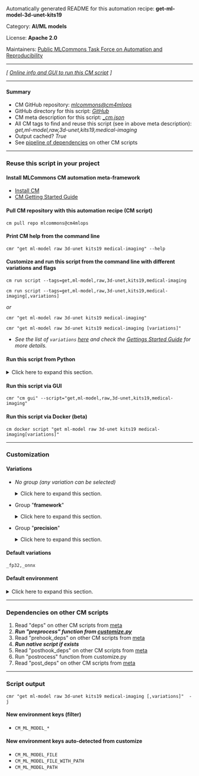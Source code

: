 Automatically generated README for this automation recipe: **get-ml-model-3d-unet-kits19**

Category: **AI/ML models**

License: **Apache 2.0**

Maintainers: [Public MLCommons Task Force on Automation and Reproducibility](https://github.com/mlcommons/ck/blob/master/docs/taskforce.md)

---
*[ [Online info and GUI to run this CM script](https://access.cknowledge.org/playground/?action=scripts&name=get-ml-model-3d-unet-kits19,fb7e31419c0f4226) ]*

---
#### Summary

* CM GitHub repository: *[mlcommons@cm4mlops](https://github.com/mlcommons/cm4mlops/tree/dev)*
* GitHub directory for this script: *[GitHub](https://github.com/mlcommons/cm4mlops/tree/dev/script/get-ml-model-3d-unet-kits19)*
* CM meta description for this script: *[_cm.json](_cm.json)*
* All CM tags to find and reuse this script (see in above meta description): *get,ml-model,raw,3d-unet,kits19,medical-imaging*
* Output cached? *True*
* See [pipeline of dependencies](#dependencies-on-other-cm-scripts) on other CM scripts


---
### Reuse this script in your project

#### Install MLCommons CM automation meta-framework

* [Install CM](https://access.cknowledge.org/playground/?action=install)
* [CM Getting Started Guide](https://github.com/mlcommons/ck/blob/master/docs/getting-started.md)

#### Pull CM repository with this automation recipe (CM script)

```cm pull repo mlcommons@cm4mlops```

#### Print CM help from the command line

````cmr "get ml-model raw 3d-unet kits19 medical-imaging" --help````

#### Customize and run this script from the command line with different variations and flags

`cm run script --tags=get,ml-model,raw,3d-unet,kits19,medical-imaging`

`cm run script --tags=get,ml-model,raw,3d-unet,kits19,medical-imaging[,variations] `

*or*

`cmr "get ml-model raw 3d-unet kits19 medical-imaging"`

`cmr "get ml-model raw 3d-unet kits19 medical-imaging [variations]" `


* *See the list of `variations` [here](#variations) and check the [Gettings Started Guide](https://github.com/mlcommons/ck/blob/dev/docs/getting-started.md) for more details.*

#### Run this script from Python

<details>
<summary>Click here to expand this section.</summary>

```python

import cmind

r = cmind.access({'action':'run'
                  'automation':'script',
                  'tags':'get,ml-model,raw,3d-unet,kits19,medical-imaging'
                  'out':'con',
                  ...
                  (other input keys for this script)
                  ...
                 })

if r['return']>0:
    print (r['error'])

```

</details>


#### Run this script via GUI

```cmr "cm gui" --script="get,ml-model,raw,3d-unet,kits19,medical-imaging"```

#### Run this script via Docker (beta)

`cm docker script "get ml-model raw 3d-unet kits19 medical-imaging[variations]" `

___
### Customization


#### Variations

  * *No group (any variation can be selected)*
    <details>
    <summary>Click here to expand this section.</summary>

    * `_onnx,fp32`
      - Environment variables:
        - *CM_ML_MODEL_ACCURACY*: `0.86170`
        - *CM_PACKAGE_URL*: `https://zenodo.org/record/5597155/files/3dunet_kits19_128x128x128_dynbatch.onnx?download=1`
      - Workflow:
    * `_pytorch,fp32`
      - Environment variables:
        - *CM_ML_MODEL_ACCURACY*: `0.86170`
        - *CM_PACKAGE_URL*: `https://zenodo.org/record/5597155/files/3dunet_kits19_pytorch.ptc?download=1`
      - Workflow:
    * `_pytorch,fp32,weights`
      - Environment variables:
        - *CM_ML_MODEL_ACCURACY*: `0.86170`
        - *CM_ML_MODEL_FILE*: `retinanet_model_10.pth`
        - *CM_PACKAGE_URL*: `https://zenodo.org/record/5597155/files/3dunet_kits19_pytorch_checkpoint.pth?download=1`
        - *CM_UNZIP*: `yes`
      - Workflow:
    * `_tf,fp32`
      - Environment variables:
        - *CM_ML_MODEL_ACCURACY*: `0.86170`
        - *CM_ML_MODEL_FILE*: `3dunet_kits19_128x128x128.tf`
        - *CM_PACKAGE_URL*: `https://zenodo.org/record/5597155/files/3dunet_kits19_128x128x128.tf.zip?download=1`
        - *CM_UNZIP*: `yes`
      - Workflow:
    * `_weights`
      - Environment variables:
        - *CM_MODEL_WEIGHTS_FILE*: `yes`
      - Workflow:

    </details>


  * Group "**framework**"
    <details>
    <summary>Click here to expand this section.</summary>

    * **`_onnx`** (default)
      - Environment variables:
        - *CM_ML_MODEL_FRAMEWORK*: `onnx`
      - Workflow:
    * `_pytorch`
      - Environment variables:
        - *CM_ML_MODEL_FRAMEWORK*: `pytorch`
      - Workflow:
    * `_tf`
      - Aliases: `_tensorflow`
      - Environment variables:
        - *CM_ML_MODEL_FRAMEWORK*: `tensorflow`
      - Workflow:

    </details>


  * Group "**precision**"
    <details>
    <summary>Click here to expand this section.</summary>

    * **`_fp32`** (default)
      - Environment variables:
        - *CM_ML_MODEL_INPUT_DATA_TYPES*: `fp32`
        - *CM_ML_MODEL_PRECISION*: `fp32`
        - *CM_ML_MODEL_WEIGHT_DATA_TYPES*: `fp32`
      - Workflow:

    </details>


#### Default variations

`_fp32,_onnx`
#### Default environment

<details>
<summary>Click here to expand this section.</summary>

These keys can be updated via `--env.KEY=VALUE` or `env` dictionary in `@input.json` or using script flags.


</details>

___
### Dependencies on other CM scripts


  1. Read "deps" on other CM scripts from [meta](https://github.com/mlcommons/cm4mlops/tree/dev/script/get-ml-model-3d-unet-kits19/_cm.json)
  1. ***Run "preprocess" function from [customize.py](https://github.com/mlcommons/cm4mlops/tree/dev/script/get-ml-model-3d-unet-kits19/customize.py)***
  1. Read "prehook_deps" on other CM scripts from [meta](https://github.com/mlcommons/cm4mlops/tree/dev/script/get-ml-model-3d-unet-kits19/_cm.json)
  1. ***Run native script if exists***
  1. Read "posthook_deps" on other CM scripts from [meta](https://github.com/mlcommons/cm4mlops/tree/dev/script/get-ml-model-3d-unet-kits19/_cm.json)
  1. Run "postrocess" function from customize.py
  1. Read "post_deps" on other CM scripts from [meta](https://github.com/mlcommons/cm4mlops/tree/dev/script/get-ml-model-3d-unet-kits19/_cm.json)

___
### Script output
`cmr "get ml-model raw 3d-unet kits19 medical-imaging [,variations]"  -j`
#### New environment keys (filter)

* `CM_ML_MODEL_*`
#### New environment keys auto-detected from customize

* `CM_ML_MODEL_FILE`
* `CM_ML_MODEL_FILE_WITH_PATH`
* `CM_ML_MODEL_PATH`